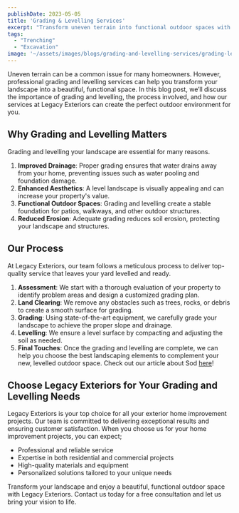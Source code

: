 ```yaml
---
publishDate: 2023-05-05
title: 'Grading & Levelling Services'
excerpt: "Transform uneven terrain into functional outdoor spaces with professional grading and levelling. Legacy Exteriors Inc. improves drainage, prevents erosion, and creates stable foundations for patios and walkways."
tags:
  - "Trenching"
  - "Excavation"
image: '~/assets/images/blogs/grading-and-levelling-services/grading-levelling-blog-main.png'
---
```


Uneven terrain can be a common issue for many homeowners. However, professional grading and levelling services can help you transform your landscape into a beautiful, functional space. In this blog post, we’ll discuss the importance of grading and levelling, the process involved, and how our services at Legacy Exteriors can create the perfect outdoor environment for you.

## **Why Grading and Levelling Matters**

Grading and levelling your landscape are essential for many reasons.

1. **Improved Drainage**: Proper grading ensures that water drains away from your home, preventing issues such as water pooling and foundation damage.
2. **Enhanced Aesthetics**: A level landscape is visually appealing and can increase your property's value.
3. **Functional Outdoor Spaces**: Grading and levelling create a stable foundation for patios, walkways, and other outdoor structures.
4. **Reduced Erosion**: Adequate grading reduces soil erosion, protecting your landscape and structures.

## **Our Process**

At Legacy Exteriors, our team follows a meticulous process to deliver top-quality service that leaves your yard levelled and ready.

1. **Assessment**: We start with a thorough evaluation of your property to identify problem areas and design a customized grading plan.
2. **Land Clearing**: We remove any obstacles such as trees, rocks, or debris to create a smooth surface for grading.
3. **Grading**: Using state-of-the-art equipment, we carefully grade your landscape to achieve the proper slope and drainage.
4. **Levelling**: We ensure a level surface by compacting and adjusting the soil as needed.
5. **Final Touches**: Once the grading and levelling are complete, we can help you choose the best landscaping elements to complement your new, levelled outdoor space. Check out our article about Sod [here](/the-ultimate-guide-to-sod-benefits-maintenance-and-longevity)!

## **Choose Legacy Exteriors for Your Grading and Levelling Needs**

Legacy Exteriors is your top choice for all your exterior home improvement projects. Our team is committed to delivering exceptional results and ensuring customer satisfaction. When you choose us for your home improvement projects, you can expect;

- Professional and reliable service
- Expertise in both residential and commercial projects
- High-quality materials and equipment
- Personalized solutions tailored to your unique needs

Transform your landscape and enjoy a beautiful, functional outdoor space with Legacy Exteriors. Contact us today for a free consultation and let us bring your vision to life.

